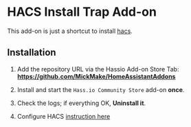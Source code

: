 # HACS Install Trap Add-on

This add-on is just a shortcut to install [hacs](https://hacs.xyz). 

## Installation
1. Add the repository URL via the Hassio Add-on Store Tab: **https://github.com/MickMake/HomeAssistantAddons**

2. Install and start the `Hass.io Community Store` add-on **once**. 

3. Check the logs; if everything OK, **Uninstall it**. 

4. Configure HACS [instruction here](https://hacs.xyz/docs/configuration/basic)
